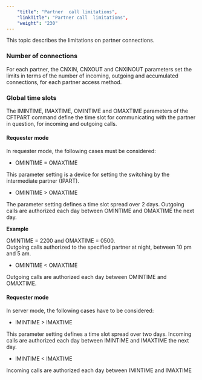 ```yaml
---
    "title": "Partner  call limitations",
    "linkTitle": "Partner call  limitations",
    "weight": "230"
---
```

This topic describes the limitations on partner connections.

### Number of connections

For each partner, the CNXIN, CNXOUT and CNXINOUT parameters set the
limits in terms of the number of incoming, outgoing and accumulated connections,
for each partner access method.

### Global time slots

The IMINTIME, IMAXTIME, OMINTIME and OMAXTIME parameters of the CFTPART
command define the time slot for communicating with the partner in question,
for incoming and outgoing calls.

#### Requester mode

In requester mode, the following
cases must be considered:

- OMINTIME = OMAXTIME

This parameter setting is a device for setting the switching by the
intermediate partner (IPART).

- OMINTIME &gt; OMAXTIME

The parameter setting defines a time slot spread over 2 days. Outgoing
calls are authorized each day between OMINTIME and OMAXTIME the next day.

****Example****

OMINTIME = 2200 and OMAXTIME = 0500.  
Outgoing calls authorized to the specified partner at night, between 10
pm and 5 am.

- OMINTIME &lt; OMAXTIME

Outgoing calls are authorized each day between OMINTIME and OMAXTIME.

#### Requester mode

In server mode, the following cases
have to be considered:

- IMINTIME &gt; IMAXTIME

This parameter setting defines a time slot spread over two days. Incoming
calls are authorized each day between IMINTIME and IMAXTIME the next day.

- IMINTIME &lt; IMAXTIME

Incoming calls are authorized each day between IMINTIME and IMAXTIME
